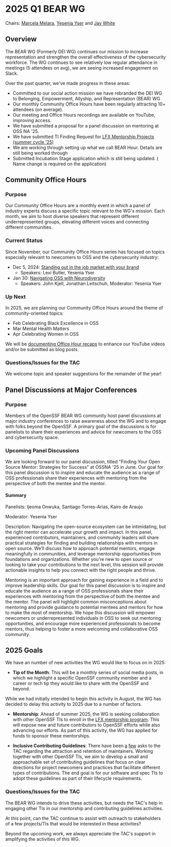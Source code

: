 # 2025 Q1 BEAR WG

Chairs: [Marcela Melara](https://github.com/marcelamelara), [Yesenia Yser](https://github.com/Cyber-JiuJiteria) and [Jay White](https://github.com/camaleon2016)

## Overview

The BEAR WG (Formerly DEI WG) continues our mission to increase representation and strengthen
the overall effectiveness of the cybersecurity workforce. The WG continues to
see relatively low regular attendance in meetings (5 attendees on avg),
we are seeing increased engagement on Slack.

Over the past quarter, we've made progress in these areas:

* Committed to our social action mission we have rebranded the DEI WG to Belonging, Empowerment, Allyship, and Representation (BEAR) WG 
* Our monthly Community Office Hours have been regularly attracting 10+ attendees (on average).
* Our meeting and Office Hours recordings are available on YouTube, improving access.
* We have submitted a proposal for a panel discussion on mentoring at OSS NA '25.
* We have submitted TI Finding Request for [LFX Mentorship Projects (summer cycle '25)](https://github.com/ossf/tac/issues/451)
* We are working through setting up what we call BEAR Hour. Details are still being worked through
* Submitted Incubation Stage application which is still being updated. ( Name change is required on the application)

## Community Office Hours

### Purpose

Our Community Office Hours are a monthly event in which a panel of industry
experts discuss a specific topic relevant to the WG's mission.
Each month, we aim to host diverse speakers that represent different
underrepresented groups, elevating different voices and connecting different
communities.

### Current Status

Since November, our Community Office Hours series has focused on topics especially
relevant to newcomers to OSS and the cybersecurity industry:

* Dec 5, 2024: [Standing out in the job market with your brand](https://youtu.be/smx2xnEuIFI?si=lEYsqUyq7-qVtxGk)
    - Speakers: Lexi Butler, Yesenia Yser
* Jan 30: [Navigating OSS with Neurodiversity](https://www.youtube.com/watch?v=uOqoyLORzB4)
    - Speakers: John Kjell, Jonathan Leitschuh, Moderator: Yesenia Yser

### Up Next

In 2025, we are planning our Community Office Hours around the theme of
community-oriented topics:

* Feb	Celebrating Black Excellence in OSS
* Mar	Mental Health Matters
* Apr	Celebrating Women in OSS

We will be [documenting Office Hour recaps](https://github.com/ossf/wg-dei/pull/9)
to enhance our YouTube videos and/or be submitted as blog posts.

### Questions/Issues for the TAC

We welcome topic and speaker suggestions for the remainder of the year!

## Panel Discussions at Major Conferences

### Purpose

Members of the OpenSSF BEAR WG community host panel discussions at major
industry conferences to raise awareness about the WG and to engage with
folks beyond the OpenSSF. A primary goal of the discussions is for
panelists to share their experiences and advice for newcomers to the
OSS and cybersecurity space.

### Upcoming Panel Discussions

We are looking forward to our panel discussion, titled 
"Finding Your Open Source Mentor: Strategies for Success" at OSSNA '25 
in June. Our goal for this panel discussion is to inspire and educate 
the audience as a range of OSS professionals share their experiences with 
mentoring from the perspective of both the mentee and the mentor.

#### Summary

Panelists: Ijeoma Onwuka, Santiago Torres-Arias, Kairo de Araujo

Moderator: Yesenia Yser

Description: Navigating the open-source ecosystem can be intimidating, but 
the right mentor can accelerate your growth and impact. In this panel, 
experienced contributors, maintainers, and community leaders will share 
practical strategies for finding and building relationships with mentors 
in open source. We’ll discuss how to approach potential mentors, engage 
meaningfully in communities, and leverage mentorship opportunities from 
foundations and organizations. Whether you’re new to open source or looking 
to take your contributions to the next level, this session will provide actionable 
insights to help you connect with the right people and thrive.

Mentoring is an important approach for gaining experience in a field 
and to improve leadership skills. Our goal for this panel discussion 
is to inspire and educate the audience as a range of OSS professionals 
share their experiences with mentoring from the perspective of both the 
mentee and the mentor. The panel will highlight common misconceptions about
mentoring and provide guidance to potential mentees and mentors for how to 
make the most of mentorship. We hope this discussion will empower newcomers 
or underrepresented individuals in OSS to seek out mentoring opportunities, 
and encourage more experienced professionals to become mentors, thus helping 
to foster a more welcoming and collaborative OSS community.

## 2025 Goals

We have an number of new activities the WG would like to focus on in 2025:

* **Tip of the Month**: This will be a monthly series of social media posts,
in which we highlight a specific OpenSSF community member and a career or
tech tip they would like to share with the OpenSSF and beyond.

While we had initially intended to begin this activity in August, the WG has
decided to delay this activity to 2025 due to a number of factors.

* **Mentorship**: Ahead of summer 2025, the WG is seeking collaboration with
other OpenSSF TIs to enroll in the [LFX mentorship program](https://lfx.linuxfoundation.org/tools/mentorship/). This will expose new and future
contributors to OpenSSF efforts while also advancing our efforts. As part of
this activity, the WG has applied for funds to sponsor these
mentorships.

* **Inclusive Contributing Guidelines**: There have been [a](https://github.com/ossf/tac/issues/330) [few](https://github.com/ossf/tac/issues/169) asks
to the TAC regarding the attraction and retention of maintainers. Working
together with other OpenSSF TIs, we aim to develop a small and approachable
set of contributing guidelines that focus on clear directions for project
newcomers and practices that facilitate different types of contributions.
The end goal is for our software and spec TIs to adopt these guidelines
as part of their lifecycle requirements.

### Questions/Issues for the TAC

The BEAR WG intends to drive these activities, but needs the TAC's help in
engaging other TIs in our mentorship and contributing guidelines activities.

At this point, can the TAC continue to assist with outreach to stakeholders of a few
projects/TIs that would be interested in these activities?

Beyond the upcoming work, we always appreciate the TAC's support in
amplifying the activities of this WG.
